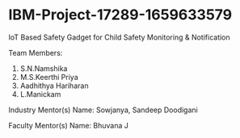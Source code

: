# IBM-Project-17289-1659633579
IoT Based Safety Gadget for Child Safety Monitoring &amp; Notification

Team Members:

1. S.N.Namshika
2. M.S.Keerthi Priya
3. Aadhithya Hariharan
4. L.Manickam

Industry Mentor(s) Name: Sowjanya, Sandeep Doodigani

Faculty Mentor(s) Name: Bhuvana J
